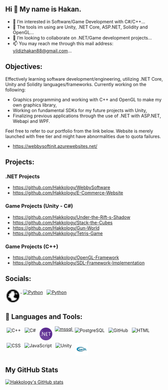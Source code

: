 Hi 👋 My name is Hakan.
------------------------------
- 👀 I’m interested in Software/Game Development with C#/C++...
- 🌱 The tools im using are Unity, .NET Core, ASP.NET, Solidity and OpenGL...
- 💞️ I’m looking to collaborate on .NET/Game development projects...
- 📫 You may reach me through this mail address: yildizhakan88@gmail.com...

## Objectives:
Effectively learning software development/engineering, utilizing .NET Core, Unity and Solidity languages/frameworks. Currently working on the following: 
- Graphics programming and working with C++ and OpenGL to make my own graphics library,
- Working on fundamental SDKs for my future projects with Unity,
- Finalizing previous applications through the use of .NET with ASP.NET, Webapi and WPF.

Feel free to refer to our portfolio from the link below. Website is merely launched with free tier and might have abnormalities due to quota failures.
- https://webbysoftinit.azurewebsites.net/

## Projects:
### .NET Projects
- https://github.com/Hakkology/WebbySoftware
- https://github.com/Hakkology/E-Commerce-Website

### Game Projects (Unity - C#)
- https://github.com/Hakkology/Under-the-Rift-s-Shadow
- https://github.com/Hakkology/Stack-the-Cubes
- https://github.com/Hakkology/Gun-World
- https://github.com/Hakkology/Tetris-Game

### Game Projects (C++)
- https://github.com/Hakkology/OpenGL-Framework
- https://github.com/Hakkology/SDL-Framework-Implementation

## Socials:
<p align="left">
 <a href="https://github.com/Hakkology/" target="_blank" rel="noopener noreferrer"> <img src="https://raw.githubusercontent.com/iconic/open-iconic/master/svg/globe.svg" alt="Python" height="40" style="vertical-align:top; margin:4px"> </a>
 <a href="https://www.linkedin.com/in/hakan-yildiz-029845132/" target="_blank" rel="noopener noreferrer"> <img src="https://cdn.jsdelivr.net/npm/simple-icons@v3/icons/linkedin.svg" alt="Python" height="40" style="vertical-align:top; margin:4px"></a>
 <a href="mailto:yildizhakan88@gmail.com"> <img src="https://cdn.jsdelivr.net/npm/simple-icons@v3/icons/gmail.svg" alt="Python" height="40" style="vertical-align:top; margin:4px"></a>
</p>

## 🧰 Languages and Tools:
<p align="left">
  <img src="https://raw.githubusercontent.com/isocpp/logos/master/cpp_logo.png" alt="C++" height="40" style="vertical-align:top; margin:4px">
  <img src="https://seeklogo.com/images/C/c-sharp-c-logo-02F17714BA-seeklogo.com.png" alt="C#" height="40" style="vertical-align:top; margin:4px">
  <img src="https://raw.githubusercontent.com/github/explore/80688e429a7d4ef2fca1e82350fe8e3517d3494d/topics/dotnet/dotnet.png" alt=".NET" height="40" style="vertical-align:top; margin:4px">
 <a href="https://www.microsoft.com/en-us/sql-server" target="_blank" rel="noreferrer"> <img src="https://www.svgrepo.com/show/303229/microsoft-sql-server-logo.svg" alt="mssql" width="40" height="40"/> </a> 
  <img src="https://www.postgresql.org/media/img/about/press/elephant.png" alt="PostgreSQL" height="40" style="vertical-align:top; margin:4px">
  <img src="https://github.githubassets.com/images/modules/logos_page/GitHub-Mark.png" alt="GitHub" height="40" style="vertical-align:top; margin:4px">
  <img src="https://cdn.iconscout.com/icon/free/png-256/html5-40-1175193.png" alt="HTML" height="40" style="vertical-align:top; margin:4px">
  <img src="https://cdn.iconscout.com/icon/free/png-256/css3-9-1175237.png" alt="CSS" height="40" style="vertical-align:top; margin:4px">
  <img src="https://cdn.iconscout.com/icon/free/png-256/javascript-1-225993.png" alt="JavaScript" height="40" style="vertical-align:top; margin:4px">
  <img src="https://cdn.iconscout.com/icon/free/png-256/unity-5-555544.png" alt="Unity" height="40" style="vertical-align:top; margin:4px">
  <img src="Images/opengl.png" alt="OpenGL" height="40" style="vertical-align:top; margin:4px">
</p>

## <b>My GitHub Stats</b>

<a href="http://www.github.com/Hakkology"><img src="https://github-readme-stats.vercel.app/api?username=Hakkology&show_icons=true&hide=&count_private=true&title_color=0891b2&text_color=ffffff&icon_color=0891b2&bg_color=1c1917&hide_border=true&show_icons=true" alt="Hakkology's GitHub stats" /></a>

<br />

<!---
Hakkology/Hakkology is a ✨ special ✨ repository because its `README.md` (this file) appears on your GitHub profile.
You can click the Preview link to take a look at your changes.
--->
